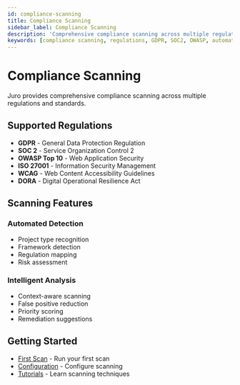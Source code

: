 ```yaml
---
id: compliance-scanning
title: Compliance Scanning
sidebar_label: Compliance Scanning
description: 'Comprehensive compliance scanning across multiple regulations and standards'
keywords: [compliance scanning, regulations, GDPR, SOC2, OWASP, automated scanning]
---
```


# Compliance Scanning

Juro provides comprehensive compliance scanning across multiple regulations and standards.

## Supported Regulations

- **GDPR** - General Data Protection Regulation
- **SOC 2** - Service Organization Control 2
- **OWASP Top 10** - Web Application Security
- **ISO 27001** - Information Security Management
- **WCAG** - Web Content Accessibility Guidelines
- **DORA** - Digital Operational Resilience Act

## Scanning Features

### Automated Detection
- Project type recognition
- Framework detection
- Regulation mapping
- Risk assessment

### Intelligent Analysis
- Context-aware scanning
- False positive reduction
- Priority scoring
- Remediation suggestions

## Getting Started

- [First Scan](/docs/getting-started/first-scan) - Run your first scan
- [Configuration](/docs/getting-started/configuration) - Configure scanning
- [Tutorials](/docs/tutorials/basic-scanning) - Learn scanning techniques
